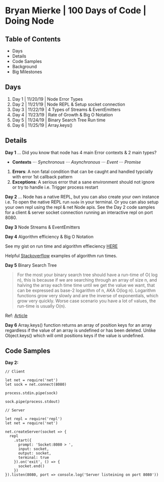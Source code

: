 # Bryan Mierke | 100 Days of Code | Doing Node

## Table of Contents
* Days
* Details
* Code Samples
* Background
* Big Milestones

## Days
1. Day 1 | 11/20/19 | Node Error Types
2. Day 2 | 11/21/19 | Node REPL & Setup socket connection
3. Day 3 | 11/22/19 | 4 Types of Streams & EventEmitters
4. Day 4 | 11/23/19 | Rate of Growth & Big O Notation
5. Day 5 | 11/24/19 | Binary Search Tree Run time
6. Day 6 | 11/25/19 | Array.keys()

## Details

**Day 1** ... Did you know that node has 4 main Error contexts & 2 main types?
* **Contexts** 
⋅⋅⋅ *Synchronous* ⋅⋅⋅ *Asynchronous* ⋅⋅⋅ *Event* ⋅⋅⋅ *Promise*
1. **Errors**: A non fatal condition that can be caught and handled typcially with error 1st callback pattern
2. **Exceptions**: A serious error that a sane environment should not ignore or try to handle i.e. Trigger process restart

**Day 2** ... Node has a native REPL, but you can also create your own instance
i.e. To open the native REPL run `node` in your terminal.
Or you can also setup your own repl using the repl & net Node apis. See the Day 2 code samples for a client & server socket connection running an interactive repl on port 8080.

**Day 3** Node Streams & EventEmitters

**Day 4** Algorithm efficiency & Big O Notation

See my gist on run time and algorithm effieciency [HERE](https://gist.github.com/waterswv/b4b028071867b43f196b3bd8e105848f)

Helpful [Stackoverflow](https://stackoverflow.com/questions/1592649/examples-of-algorithms-which-has-o1-on-log-n-and-olog-n-complexities) examples of algorithm run times.

**Day 5** Binary Search Tree 
> For the most your binary search tree should have a run-time of O( log n), this is because if we are searching through an array of size n, and halving the array each time time until we get the value we want, that can be expressed as base-2 logarithm of n, AKA O(log n). Logarithm functions grow very slowly and are the inverse of exponentials, which grow very quickly. Worse case scenario you have a lot of values, the run-time is usually O(n).

Ref: [Article](https://medium.com/killingmeswiftly/binary-search-tree-18491204c281)

**Day 6** Array.keys() function returns an array of position keys for an array regardless if the value of an array is undefined or has been deleted. Unlike Object.keys() which will omit positions keys if the value is undefined.

## Code Samples

**Day 2:**

` // Client `
```
let net = require('net')
let sock = net.connect(8080)

process.stdin.pipe(sock)

sock.pipe(process.stdout)
```
`// Server`
```
let repl = require('repl')
let net = require('net')

net.createServer(socket => {
  repl
    .start({
      prompt: 'Socket:8080 > ',
      input: socket,
      output: socket,
      terminal: true
    }).on('exit', () => {
      socket.end()
    })
}).listen(8080, port => console.log('Server listeining on port 8080'))
```